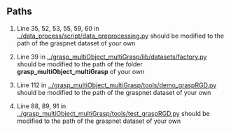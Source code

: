 ## Paths

1. Line 35, 52, 53, 55, 59, 60 in [../data_process/script/data_preprocessing.py](../data_process/script/data_preprocessing.py) should be modified to the path of the graspnet dataset of your own

2. Line 39 in [../grasp_multiObject_multiGrasp/lib/datasets/factory.py](../grasp_multiObject_multiGrasp/lib/datasets/factory.py) should be modified to the path of the folder **grasp_multiObject_multiGrasp** of your own

3. Line 112 in [../grasp_multiObject_multiGrasp/tools/demo_graspRGD.py](../grasp_multiObject_multiGrasp/tools/demo_graspRGD.py) should be modified to the path of the graspnet dataset of your own

4. Line 88, 89, 91 in [../grasp_multiObject_multiGrasp/tools/test_graspRGD.py](../grasp_multiObject_multiGrasp/tools/test_graspRGD.py) should be modified to the path of the graspnet dataset of your own